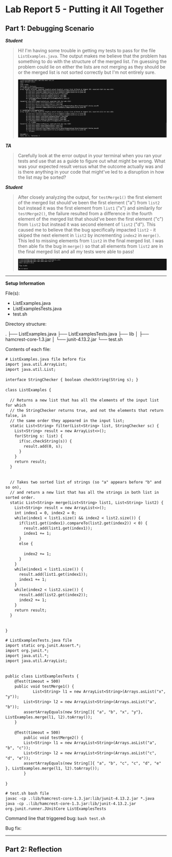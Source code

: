 # Lab Report 5 - Putting it All Together

## Part 1: Debugging Scenario

___Student___

> Hi! I'm having some trouble in getting my tests to pass for the file `ListExamples.java`. The output makes me believe that the problem has something to do with the structure of the merged list. I'm guessing the problem could lie on either the lists are not merging as they should be or the merged list is not sorted correctly but I'm not entirely sure.
> 
>  ![Debug Symptom Image](lab5-symptom.png)

___TA___

> Carefully look at the error output in your terminal when you ran your tests and use that as a guide to figure out what might be wrong. What was your expected result versus what the outcome actually was and is there anything in your code that might've led to a disruption in how the list may be sorted?

___Student___

> After closely analyzing the output, for `testMerge1()` the first element of the merged list should've been the first element ("a") from `list2` but instead it was the first element from `list1` ("x") and similarily for `testMerge2()`, the failure resulted from a difference in the fourth element of the merged list that should've been the first element ("c") from `list2` but instead it was second element of `list2` ("d"). This caused me to believe that the bug specifically impacted `list2` -  it skiped the next element in `list2` by incrementing `index2` in `merge()`. This led to missing elements from `list2` in the final merged list. I was then able fix the bug in `merge()` so that all elements from `list2` are in the final merged list and all my tests were able to pass!
> 
>  ![Fix Bug Image](lab5-fix.png)



---

__Setup Information__

File(s):

- ListExamples.java
- ListExamplesTests.java
- test.sh

Directory structure: 

.
├── ListExamples.java
├── ListExamplesTests.java
├── lib
│   ├── hamcrest-core-1.3.jar
│   └── junit-4.13.2.jar
└── test.sh

Contents of each file:

```
# ListExamples.java file before fix
import java.util.ArrayList;
import java.util.List;

interface StringChecker { boolean checkString(String s); }

class ListExamples {

  // Returns a new list that has all the elements of the input list for which
  // the StringChecker returns true, and not the elements that return false, in
  // the same order they appeared in the input list;
  static List<String> filter(List<String> list, StringChecker sc) {
    List<String> result = new ArrayList<>();
    for(String s: list) {
      if(sc.checkString(s)) {
        result.add(0, s);
      }
    }
    return result;
  }


  // Takes two sorted list of strings (so "a" appears before "b" and so on),
  // and return a new list that has all the strings in both list in sorted order.
  static List<String> merge(List<String> list1, List<String> list2) {
    List<String> result = new ArrayList<>();
    int index1 = 0, index2 = 0;
    while(index1 < list1.size() && index2 < list2.size()) {
      if(list1.get(index1).compareTo(list2.get(index2)) < 0) {
        result.add(list1.get(index1));
        index1 += 1;
      }
      else {
        
        index2 += 1;
      }
    }
    while(index1 < list1.size()) {
      result.add(list1.get(index1));
      index1 += 1;
    }
    while(index2 < list2.size()) {
      result.add(list2.get(index2));
      index2 += 1;
    }
    return result;
  }


}
```

```
# ListExamplesTests.java file
import static org.junit.Assert.*;
import org.junit.*;
import java.util.*;
import java.util.ArrayList;


public class ListExamplesTests {
	@Test(timeout = 500)
	public void testMerge1() {
    		List<String> l1 = new ArrayList<String>(Arrays.asList("x", "y"));
		List<String> l2 = new ArrayList<String>(Arrays.asList("a", "b"));
		assertArrayEquals(new String[]{ "a", "b", "x", "y"}, ListExamples.merge(l1, l2).toArray());
	}
	
	@Test(timeout = 500)
        public void testMerge2() {
		List<String> l1 = new ArrayList<String>(Arrays.asList("a", "b", "c"));
		List<String> l2 = new ArrayList<String>(Arrays.asList("c", "d", "e"));
		assertArrayEquals(new String[]{ "a", "b", "c", "c", "d", "e" }, ListExamples.merge(l1, l2).toArray());
        }

}
```

```
# test.sh bash file
javac -cp .:lib/hamcrest-core-1.3.jar:lib/junit-4.13.2.jar *.java
java -cp .:lib/hamcrest-core-1.3.jar:lib/junit-4.13.2.jar org.junit.runner.JUnitCore ListExamplesTests
```

Command line that triggered bug: `bash test.sh`

Bug fix: 

---

## Part 2: Reflection
